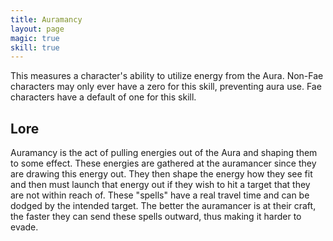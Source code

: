 ```yaml
---
title: Auramancy
layout: page
magic: true
skill: true
---
```


This measures a character's ability to utilize energy from the Aura. Non-Fae characters may only ever have a zero for this skill, preventing aura use. Fae characters have a default of one for this skill.

## Lore
Auramancy is the act of pulling energies out of the Aura and shaping them to some effect. These energies are gathered at the auramancer since they are drawing this energy out. They then shape the energy how they see fit and then must launch that energy out if they wish to hit a target that they are not within reach of. These "spells" have a real travel time and can be dodged by the intended target. The better the auramancer is at their craft, the faster they can send these spells outward, thus making it harder to evade.
